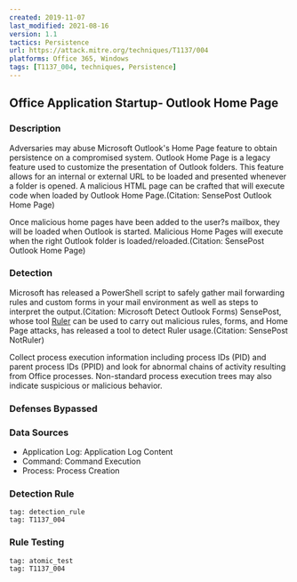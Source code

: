 ```yaml
---
created: 2019-11-07
last_modified: 2021-08-16
version: 1.1
tactics: Persistence
url: https://attack.mitre.org/techniques/T1137/004
platforms: Office 365, Windows
tags: [T1137_004, techniques, Persistence]
---
```


## Office Application Startup- Outlook Home Page

### Description

Adversaries may abuse Microsoft Outlook's Home Page feature to obtain persistence on a compromised system. Outlook Home Page is a legacy feature used to customize the presentation of Outlook folders. This feature allows for an internal or external URL to be loaded and presented whenever a folder is opened. A malicious HTML page can be crafted that will execute code when loaded by Outlook Home Page.(Citation: SensePost Outlook Home Page)

Once malicious home pages have been added to the user?s mailbox, they will be loaded when Outlook is started. Malicious Home Pages will execute when the right Outlook folder is loaded/reloaded.(Citation: SensePost Outlook Home Page)


### Detection

Microsoft has released a PowerShell script to safely gather mail forwarding rules and custom forms in your mail environment as well as steps to interpret the output.(Citation: Microsoft Detect Outlook Forms) SensePost, whose tool [Ruler](https://attack.mitre.org/software/S0358) can be used to carry out malicious rules, forms, and Home Page attacks, has released a tool to detect Ruler usage.(Citation: SensePost NotRuler)

Collect process execution information including process IDs (PID) and parent process IDs (PPID) and look for abnormal chains of activity resulting from Office processes. Non-standard process execution trees may also indicate suspicious or malicious behavior.

### Defenses Bypassed



### Data Sources

  - Application Log: Application Log Content
  -  Command: Command Execution
  -  Process: Process Creation
### Detection Rule

```query
tag: detection_rule
tag: T1137_004
```

### Rule Testing

```query
tag: atomic_test
tag: T1137_004
```
